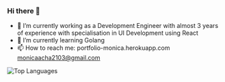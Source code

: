 ### Hi there 👋
- 🔭 I’m currently working as a Development Engineer with almost 3 years of experience with specialisation in UI Development using React
- 🌱 I’m currently learning Golang 
- 📫 How to reach me: 
portfolio-monica.herokuapp.com
monicaacha2103@gmail.com

![Top Languages](https://github-readme-stats.vercel.app/api/top-langs/?username=monicaacha2103&langs_count=8)

<!--
**MonicaAcha2103/MonicaAcha2103** is a ✨ _special_ ✨ repository because its `README.md` (this file) appears on your GitHub profile.

Here are some ideas to get you started:

- 🔭 I’m currently working on ...
- 🌱 I’m currently learning ...
- 👯 I’m looking to collaborate on ...
- 🤔 I’m looking for help with ...
- 💬 Ask me about ...
- 📫 How to reach me: ...
- 😄 Pronouns: ...
- ⚡ Fun fact: ...
-->
